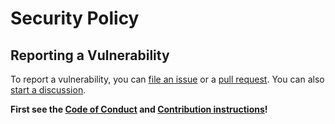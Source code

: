 # Security Policy

## Reporting a Vulnerability

To report a vulnerability, you can [file an issue](https://github.com/santi100a/equal-lib/issues) 
or a [pull request](https://github.com/santi100a/equal-lib/pulls). You can also [start a discussion](https://github.com/santi100a/equal-lib/discussions).

**First see the [Code of Conduct](CODE_OF_CONDUCT.md) and [Contribution instructions](CONTRIBUTE.md)!**